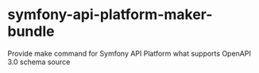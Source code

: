 # symfony-api-platform-maker-bundle
Provide make command for Symfony API Platform what supports OpenAPI 3.0 schema source
